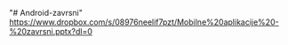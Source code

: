 "# Android-zavrsni" 
https://www.dropbox.com/s/08976neelif7pzt/Mobilne%20aplikacije%20-%20zavrsni.pptx?dl=0
